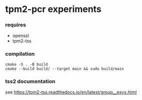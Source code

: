 # tpm2-pcr experiments

### requires 
- openssl
- tpm2-tss

### compilation
```
cmake -S . -B build
cmake --build build/ --target main && sudo build/main
```

### tss2 documentation
see https://tpm2-tss.readthedocs.io/en/latest/group__esys.html